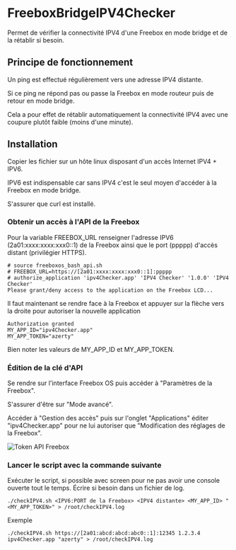 # FreeboxBridgeIPV4Checker
Permet de vérifier la connectivité IPV4 d'une Freebox en mode bridge et de la rétablir si besoin.

## Principe de fonctionnement

Un ping est effectué régulièrement vers une adresse IPV4 distante.

Si ce ping ne répond pas ou passe la Freebox en mode routeur puis de retour en mode bridge.

Cela a pour effet de rétablir automatiquement la connectivité IPV4 avec une coupure plutôt faible (moins d'une minute).

## Installation
Copier les fichier sur un hôte linux disposant d'un accès Internet IPV4 + IPV6.

IPV6 est indispensable car sans IPV4 c'est le seul moyen d'accéder à la Freebox en mode bridge.

S'assurer que curl est installé.

### Obtenir un accès à l'API de la Freebox

Pour la variable FREEBOX_URL renseigner l'adresse IPV6 (2a01:xxxx:xxxx:xxx0::1) de la Freebox ainsi que le port (ppppp) d'accès distant (privilégier HTTPS).

```
# source freeboxos_bash_api.sh
# FREEBOX_URL=https://[2a01:xxxx:xxxx:xxx0::1]:ppppp
# authorize_application 'ipv4Checker.app' 'IPV4 Checker' '1.0.0' 'IPV4 Checker'
Please grant/deny access to the application on the Freebox LCD...
```

Il faut maintenant se rendre face à la Freebox et appuyer sur la flèche vers la droite pour autoriser la nouvelle application

```
Authorization granted
MY_APP_ID="ipv4Checker.app"
MY_APP_TOKEN="azerty"
```

Bien noter les valeurs de MY_APP_ID et MY_APP_TOKEN.

### Édition de la clé d'API

Se rendre sur l'interface Freebox OS puis accéder à "Paramètres de la Freebox".

S'assurer d'être sur "Mode avancé".

Accéder à "Gestion des accès" puis sur l'onglet "Applications" éditer "ipv4Checker.app" pour ne lui autoriser que "Modification des réglages de la Freebox".

![Token API Freebox](https://i.imgur.com/uT9f5HR.png)

### Lancer le script avec la commande suivante

Exécuter le script, si possible avec screen pour ne pas avoir une console ouverte tout le temps. Écrire si besoin dans un fichier de log.

```
./checkIPV4.sh <IPV6:PORT de la Freebox> <IPV4 distante> <MY_APP_ID> "<MY_APP_TOKEN>" > /root/checkIPV4.log
```

Exemple

```
./checkIPV4.sh https://[2a01:abcd:abcd:abc0::1]:12345 1.2.3.4 ipv4Checker.app "azerty" > /root/checkIPV4.log
```
